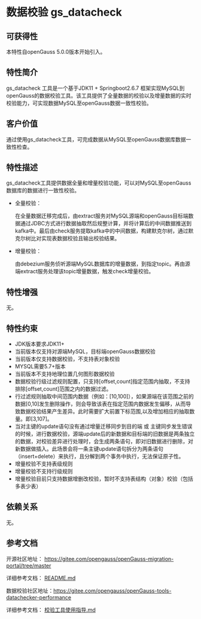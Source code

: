 # 数据校验 gs_datacheck 

## 可获得性<a name="section56086982"></a>

本特性自openGauss 5.0.0版本开始引入。

## 特性简介<a name="section35020791"></a>

gs_datacheck 工具是一个基于JDK11 + Springboot2.6.7 框架实现MySQL到openGauss的数据校验工具。该工具提供了全量数据的校验以及增量数据的实时校验能力，可实现数据MySQL至openGauss数据一致性校验。

## 客户价值<a name="section46751668"></a>

通过使用gs_datacheck工具，可完成数据从MySQL至openGauss数据库数据一致性检查。

## 特性描述<a name="section18111828"></a>

gs_datacheck工具提供数据全量和增量校验功能，可以对MySQL至openGauss数据库的数据进行一致性校验。

- 全量校验：

  在全量数据迁移完成后，由extract服务对MySQL源端和openGauss目标端数据通过JDBC方式进行数据抽取然后规整计算，并将计算后的中间数据推送到kafka中。最后由check服务提取kafka中的中间数据，构建默克尔树，通过默克尔树比对实现表数据校验且输出校验结果。

- 增量校验：

  由debezium服务侦听源端MySQL数据库的增量数据，到指定topic。再由源端extract服务处理该topic增量数据，触发check增量校验。


## 特性增强<a name="section28788730"></a>

无。

## 特性约束<a name="section06531946143616"></a>

-   JDK版本要求JDK11+
-   当前版本仅支持对源端MySQL，目标端openGauss数据校验
-   当前版本仅支持数据校验，不支持表对象校验
-   MYSQL需要5.7+版本
-   当前版本不支持地理位置几何图形数据校验
-   数据校验行级过滤规则配置，只支持[offset,count]指定范围内抽取，不支持排除[offset,count]范围之内的数据过滤。
-   行过滤规则抽取中间范围内数据（例如：[10,100]），如果源端在该范围之前的数据[0,10]发生删除操作，则会导致该表在指定范围内数据发生偏移，从而导致数据校验结果产生差异。此时需要扩大前置下标范围,以及增加相应的抽取数量。即[3,107]。
-   当对主键的update语句没有通过增量迁移同步到目的端 或 主键同步发生错误的时候，进行数据校验，源端update后的新数据和目标端的旧数据是两条独立的数据，对校验差异进行处理时，会生成两条语句，即对旧数据进行删除，对新数据做插入。此场景会将一条主键update语句拆分为两条语句（insert+delete）来执行，且分解到两个事务中执行，无法保证原子性。
-   增量校验不支持表级规则
-   增量校验不支持行级规则
-   增量校验目前只支持数据增删改校验，暂时不支持表结构（对象）校验（包括多表少表）

## 依赖关系<a name="section57771982"></a>

无。

## 参考文档<a name="section57771982"></a>

开源社区地址： https://gitee.com/opengauss/openGauss-migration-portal/tree/master

详细参考文档： [README.md](https://gitee.com/opengauss/openGauss-migration-portal/blob/master/README.md) 

数据校验社区地址：https://gitee.com/opengauss/openGauss-tools-datachecker-performance

详细参考文档： [校验工具使用指导.md](https://gitee.com/opengauss/openGauss-tools-datachecker-performance/blob/master/校验工具使用指导.md) 
